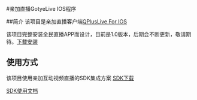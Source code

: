 #亲加直播GotyeLive IOS程序

##简介
该项目是亲加直播客户端[QPlusLive For IOS](https://github.com/QPlus/GotyeLive_IOS)

该项目完整安装全民直播APP而设计，目前是1.0版本，后期会不断更新，敬请期待。[下载安装](http://fir.im/qjzb)

## 使用方式
该项目使用亲加互动视频直播的SDK集成方案 [SDK下载](http://pan.baidu.com/s/1o7WLJlS)

[SDK使用文档](GotyeLiveSDK使用指南.pdf)